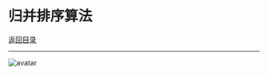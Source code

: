 # 归并排序算法

<p>
    <a href="#" onclick="refreshContent('algorithm')">返回目录</a>
</p>

---


![avatar](../blog/algorithm/imgs/mergeSort.gif)












